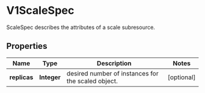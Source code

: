 

# V1ScaleSpec

ScaleSpec describes the attributes of a scale subresource.

## Properties

| Name | Type | Description | Notes |
|------------ | ------------- | ------------- | -------------|
|**replicas** | **Integer** | desired number of instances for the scaled object. |  [optional] |



